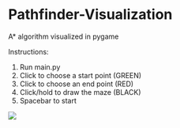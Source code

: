 # Pathfinder-Visualization
A* algorithm visualized in pygame

Instructions:
1. Run main.py
2. Click to choose a start point (GREEN)
3. Click to choose an end point (RED)
4. Click/hold to draw the maze (BLACK)
5. Spacebar to start

![](github-images/PathfinderDemo.gif)

